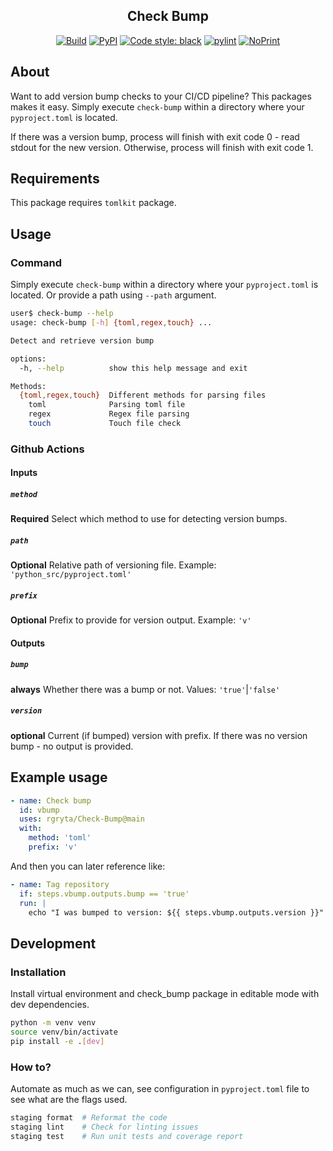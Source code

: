 <p align="center"></p>
<h2 align="center">Check Bump</h2>
<p align="center">
<a href="https://github.com/rgryta/Check-Bump/actions/workflows/main.yml"><img alt="Build" src="https://github.com/rgryta/Check-Bump/actions/workflows/main.yml/badge.svg?branch=main"></a>
<a href="https://pypi.org/project/check-bump/"><img alt="PyPI" src="https://img.shields.io/pypi/v/check-bump"></a>
<a href="https://github.com/psf/black"><img alt="Code style: black" src="https://img.shields.io/badge/code%20style-black-000000.svg"></a>
<a href="https://github.com/PyCQA/pylint"><img alt="pylint" src="https://img.shields.io/badge/linting-pylint-yellowgreen"></a>
<a href="https://github.com/rgryta/NoPrint"><img alt="NoPrint" src="https://img.shields.io/badge/NoPrint-enabled-blueviolet"></a>
</p>

## About

Want to add version bump checks to your CI/CD pipeline? This packages makes it easy.
Simply execute `check-bump` within a directory where your `pyproject.toml` is located.

If there was a version bump, process will finish with exit code 0 - read stdout for the new version.
Otherwise, process will finish with exit code 1.

## Requirements

This package requires `tomlkit` package.

## Usage

### Command

Simply execute `check-bump` within a directory where your `pyproject.toml` is located. Or provide a path using `--path` argument.

```bash
user$ check-bump --help
usage: check-bump [-h] {toml,regex,touch} ...

Detect and retrieve version bump

options:
  -h, --help          show this help message and exit

Methods:
  {toml,regex,touch}  Different methods for parsing files
    toml              Parsing toml file
    regex             Regex file parsing
    touch             Touch file check
```

### Github Actions

#### Inputs

##### `method`

**Required** Select which method to use for detecting version bumps.

##### `path`

**Optional** Relative path of versioning file. Example: `'python_src/pyproject.toml'`

##### `prefix`

**Optional** Prefix to provide for version output. Example: `'v'`

#### Outputs

##### `bump`

**always** Whether there was a bump or not. Values: `'true'`|`'false'`

##### `version`

**optional** Current (if bumped) version with prefix. If there was no version bump - no output is provided.

## Example usage

```yml
- name: Check bump
  id: vbump
  uses: rgryta/Check-Bump@main
  with:
    method: 'toml'
    prefix: 'v'
```

And then you can later reference like:
```yml
- name: Tag repository
  if: steps.vbump.outputs.bump == 'true'
  run: |
    echo "I was bumped to version: ${{ steps.vbump.outputs.version }}"
```

## Development

### Installation

Install virtual environment and check_bump package in editable mode with dev dependencies.

```bash
python -m venv venv
source venv/bin/activate
pip install -e .[dev]
```


### How to?

Automate as much as we can, see configuration in `pyproject.toml` file to see what are the flags used.

```bash
staging format  # Reformat the code
staging lint    # Check for linting issues
staging test    # Run unit tests and coverage report
```